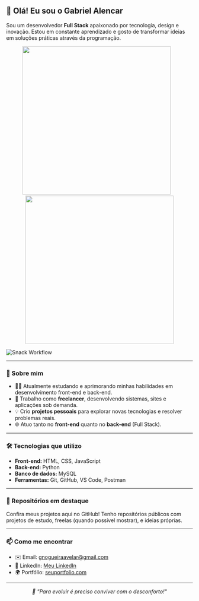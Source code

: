 ## 👋 Olá! Eu sou o Gabriel Alencar

Sou um desenvolvedor **Full Stack** apaixonado por tecnologia, design e inovação. Estou em constante aprendizado e gosto de transformar ideias em soluções práticas através da programação.

<p align="center">
  <img src="https://github-readme-stats.vercel.app/api?username=devGabrielAlencar&show_icons=true&theme=radical&count_private=true" width="400"/>
  &nbsp;&nbsp;&nbsp;
  <img src="https://github-readme-stats.vercel.app/api/top-langs/?username=devGabrielAlencar&layout=compact&theme=radical" width="400"/>
</p>


![Snack Workflow](https://github.com/devGabrielAlencar/devGabrielAlencar/actions/workflows/snack.yml/badge.svg?style=for-the-badge)
<hr>

### 🚀 Sobre mim

- 👨‍💻 Atualmente estudando e aprimorando minhas habilidades em desenvolvimento front-end e back-end.  
- 🔧 Trabalho como **freelancer**, desenvolvendo sistemas, sites e aplicações sob demanda.  
- 💡 Crio **projetos pessoais** para explorar novas tecnologias e resolver problemas reais.  
- 🌐 Atuo tanto no **front-end** quanto no **back-end** (Full Stack).

<hr>

### 🛠️ Tecnologias que utilizo

- **Front-end:** HTML, CSS, JavaScript  
- **Back-end:** Python  
- **Banco de dados:** MySQL  
- **Ferramentas:** Git, GitHub, VS Code, Postman

<hr>

### 📁 Repositórios em destaque

Confira meus projetos aqui no GitHub! Tenho repositórios públicos com projetos de estudo, freelas (quando possível mostrar), e ideias próprias.

---

### 📫 Como me encontrar

- ✉️ Email: gnogueiraavelar@gmail.com  
- 💼 LinkedIn: [Meu LinkedIn](https://www.linkedin.com/in/seuperfil/)  
- 🌍 Portfólio: [seuportfolio.com](https://seuportfolio.com)

---

<p align="center"><i>🧠 "Para evoluir é preciso conviver com o desconforto!"</i></p>
